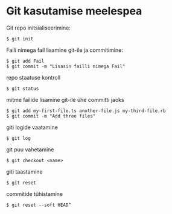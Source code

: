 # Git kasutamise meelespea

Git repo initsialiseerimine:

``` 
$ git init
```

Faili nimega fail lisamine  git-ile ja commitimine:

``` 
$ git add Fail
$ git commit -m "Lisasin failli nimega Fail"
```

repo staatuse kontroll

``` 
$ git status
```

mitme failide lisamine git-ile ühe committi jaoks

``` 
$ git add my-first-file.ts another-file.js my-third-file.rb
$ git commit -m "Add three files"
```

giti logide vaatamine

``` 
$ git log
```

git puu vahetamine

``` 
$ git checkout <name>
```

giti taastamine

``` 
$ git reset
```

commitide tühistamine 

``` 
$ git reset --soft HEAD^
```